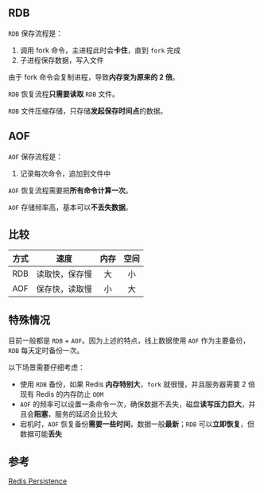 ## RDB

`RDB` 保存流程是：

1. 调用 fork 命令，主进程此时会**卡住**，直到 `fork` 完成
1. 子进程保存数据，写入文件

由于 fork 命令会复制进程，导致**内存变为原来的 2 倍**。

`RDB` 恢复流程**只需要读取** `RDB` 文件。

`RDB` 文件压缩存储，只存储**发起保存时间点**的数据。

## AOF

`AOF` 保存流程是：

1. 记录每次命令，追加到文件中

`AOF` 恢复流程需要把**所有命令计算一次**。

`AOF` 存储频率高，基本可以**不丢失数据**。

## 比较

| 方式 | 速度 | 内存 | 空间 |
|:---:|:---:|:---:|:---:|
| RDB | 读取快，保存慢 | 大 | 小 |
| AOF | 保存快，读取慢 | 小 | 大 | 

## 特殊情况

目前一般都是 `RDB` + `AOF`。因为上述的特点，线上数据使用 `AOF` 作为主要备份，`RDB` 每天定时备份一次。

以下场景需要仔细考虑：

- 使用 `RDB` 备份，如果 Redis **内存特别大**，`fork` 就很慢，并且服务器需要 2 倍现有 Redis 的内存防止 `OOM`
- `AOF` 的频率可以设置一条命令一次，确保数据不丢失，磁盘**读写压力巨大**，并且会**阻塞**，服务的延迟会比较大
- 宕机时，`AOF` 恢复备份**需要一些时间**，数据一般**最新**；`RDB` 可以**立即恢复**，但数据可能**丢失**

## 参考

[Redis Persistence](https://redis.io/topics/persistence)
